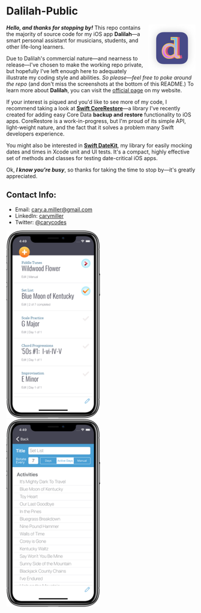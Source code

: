 # Dalilah-Public

<img src="promo/icon_rounded_corner@3x.png" width="125
" title="Dalilah Logo" align="right">***Hello, and thanks for stopping by!*** This repo contains the majority of source code for my iOS app **Dalilah**—a smart personal assistant for musicians, students, and other life-long learners.

Due to Dalilah's commercial nature—and nearness to release—I've chosen to make the working repo private, but hopefully I've left enough here to adequately illustrate my coding style and abilities. *So please—feel free to poke around the repo* (and don't miss the screenshots at the bottom of this README.) To learn more about **Dalilah**, you can visit the [official page](https://cmillerco.com/dalilah) on my website.

If your interest is piqued and you'd like to see more of my code, I recommend taking a look at [**Swift CoreRestore**](https://github.com/cmilr/swift-core-restore)—a library I've recently created for adding easy Core Data **backup and restore** functionality to iOS apps. CoreRestore is a work-in-progress, but I'm proud of its simple API, light-weight nature, and the fact that it solves a problem many Swift developers experience.

You might also be interested in [**Swift DateKit**](https://github.com/cmilr/swift-datekit), my library for easily mocking dates and times in Xcode unit and UI tests. It's a compact, highly effective set of methods and classes for testing date-critical iOS apps.

Ok, ***I know you're busy***, so thanks for taking the time to stop by—it's greatly appreciated. 

## Contact Info:

- Email: cary.a.miller@gmail.com
- LinkedIn: [carymiller](https://www.linkedin.com/in/carymiller/)
- Twitter: [@carycodes](https://twitter.com/carycodes)

<img src="promo/iPhone-X-01MasterScreen_framed.png" width="250" title="iPhone X">&nbsp;&nbsp;&nbsp;&nbsp;&nbsp;<img src="promo/iPhone-X-02DetailScreen_framed.png" width="250" title="iPhone X">&nbsp;&nbsp;&nbsp;&nbsp;&nbsp;
